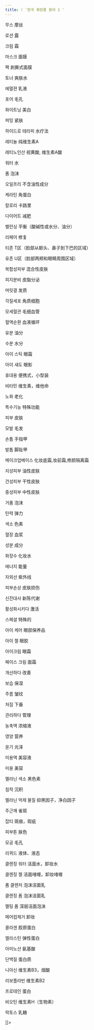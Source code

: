 ```yaml
---
title: ! '한국 화장품 용어 1 '
---
```


<p>무스 摩丝 </p>로션 露 </p>크림 霜 </p>마스크 面膜 </p>팩 剥撕式面膜 </p>토너 爽肤水 </p>에멀젼 乳液 </p>포어 毛孔 </p>화이트닝 美白 </p></p>



<p>퍼밍 紧肤</p>



<p>하이드로 테라피 水疗法 </p>레티놀 纯维生素A </p>레티노인산 视黄酸, 维生素A酸 </p>워터 水 </p>폼 泡沫 </p>오일프리 不含油性成分 </p>케라틴 角蛋白 </p>칼로리 卡路里 </p></p>



<p>다이어트 减肥</p>



<p>밸런싱 平衡（酸碱性或水分、油分） </p>리페어 修复 </p>티존 T区（脸部从额头、鼻子到下巴的区域） </p>유존 U区（脸部两颊和眼睛周围区域） </p>복합성피부 混合性皮肤 </p>피지분비 皮脂分泌 </p>머릿결 发质 </p>각질세포 角质细胞 </p>모세혈관 毛细血管 </p>혈액순환 血液循环 </p>유분 油分 </p>수분 水分 </p>아이 스틱 眼霜 </p>아이 섀도 眼影 </p>휴대용 便携式，小型装 </p>비타민 维生素，维他命 </p>노화 老化 </p>특수기능 特殊功能 </p>피부 皮肤 </p>모발 毛发 </p>손톱 手指甲 </p>발톱 脚趾甲 </p>메이크업베이스 化妆底霜,妆前霜,修颜隔离霜 </p>지성피부 油性皮肤 </p>건성피부 干性皮肤 </p></p>



<p>중성피부 中性皮肤</p>



<p>거품 泡沫 </p>탄력 弹力 </p>색소 色素 </p>혈장 血浆 </p>성분 成分 </p>화장수 化妆水 </p>에너지 能量 </p>자외선 紫外线 </p>피부손상 皮肤损伤 </p>신진대사 新陈代谢 </p>활성화시키다 激活 </p>스페셜 特殊的 </p>아이 케어 眼部保养品 </p>아이 젤 眼胶 </p>아이크림 眼霜 </p>페이스 크림 面霜 </p>개선하다 改善 </p>보습 保湿 </p>주름 皱纹 </p>처짐 下垂 </p>관리하다 管理 </p>농축액 浓缩液 </p>영양 营养 </p>윤기 光泽 </p>미용액 美容液 </p>미용 美容 </p>멜라닌 색소 黑色素 </p>침착 沉积 </p></p>



<p>멜라닌 억제 물질 抑黑因子，净白因子</p>



<p>주근깨 雀斑 </p>잡티 斑痕，瑕疵 </p>피부톤 肤色 </p>모공 毛孔 </p>리퀴드 液体、液态 </p>클렌징 워터 洁面水，卸妆水 </p>클렌징 젤 洁面啫喱，卸妆啫喱 </p>폼 클렌저 泡沫洁面乳 </p>클렌징 폼 泡沫洁面乳 </p>멜팅 폼 深层洁面泡沫 </p></p>



<p>메어컵제거 卸妆</p>



<p>콜라겐 胶原蛋白 </p>엘라스틴 弹性蛋白 </p>아미노산 氨基酸 </p>단백질 蛋白质 </p>니아신 维生素B3，烟酸 </p>리보플라빈 维生素B2 </p>프로테인 蛋白 </p>비오틴 维生素H（生物素） </p></p>



<p>락토스 乳糖</p>



<p>]]&gt;</p>

